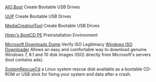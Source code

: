 
[AIO Boot](https://www.aioboot.com/)
Create Bootable USB Drives

[UUP](https://www.microsoft.com/en-us/p/uup-media-creator/9n1z0jxb224x)
Create Bootable USB Drives

[MediaCreationTool](https://github.com/AveYo/MediaCreationTool.bat)
Create Bootable USB Drives

[Hiren's BootCD PE](https://www.hirensbootcd.org/)
Preinstallation Environment

[Microsoft Downloads Dump](https://www.heidoc.net/php/myvsdump.php)
Verify ISO Legitimacy
[Windows ISO Downloader](https://www.heidoc.net/php/Windows%20ISO%20Downloader.exe)
Allows an easy and comfortable way to download genuine Windows 7, 8.1 and 10 disk images (ISO) directly from Microsoft's servers (tool contains ads).

[SystemRescueCd](http://www.system-rescue-cd.org/)
a Linux system rescue disk available as a bootable CD-ROM or USB stick for fixing your system and data after a crash.
